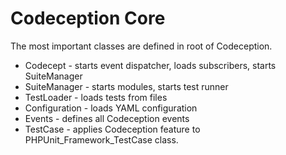 # Codeception Core

The most important classes are defined in root of Codeception.

*  Codecept  - starts event dispatcher, loads subscribers, starts SuiteManager
*  SuiteManager  - starts modules, starts test runner
*  TestLoader  - loads tests from files
*  Configuration  - loads YAML configuration
*  Events  - defines all Codeception events
*  TestCase  - applies Codeception feature to  PHPUnit_Framework_TestCase  class.